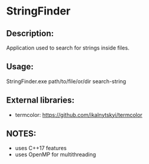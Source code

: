 # StringFinder

## Description:
Application used to search for strings inside files.

## Usage:
StringFinder.exe path/to/file/or/dir search-string

## External libraries:
- termcolor: https://github.com/ikalnytskyi/termcolor

## NOTES:
- uses C++17 features
- uses OpenMP for multithreading

